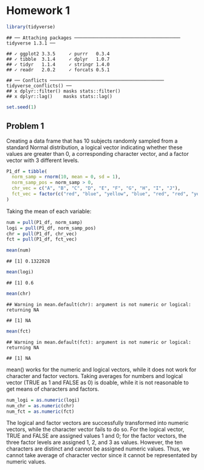 Homework 1
================

``` r
library(tidyverse)
```

    ## ── Attaching packages ─────────────────────────────────────── tidyverse 1.3.1 ──

    ## ✓ ggplot2 3.3.5     ✓ purrr   0.3.4
    ## ✓ tibble  3.1.4     ✓ dplyr   1.0.7
    ## ✓ tidyr   1.1.4     ✓ stringr 1.4.0
    ## ✓ readr   2.0.2     ✓ forcats 0.5.1

    ## ── Conflicts ────────────────────────────────────────── tidyverse_conflicts() ──
    ## x dplyr::filter() masks stats::filter()
    ## x dplyr::lag()    masks stats::lag()

``` r
set.seed(1)
```

## Problem 1

Creating a data frame that has 10 subjects randomly sampled from a
standard Normal distribution, a logical vector indicating whether these
values are greater than 0, a corresponding character vector, and a
factor vector with 3 different levels.

``` r
P1_df = tibble(
  norm_samp = rnorm(10, mean = 0, sd = 1),
  norm_samp_pos = norm_samp > 0, 
  chr_vec = c("A", "B", "C", "D", "E", "F", "G", "H", "I", "J"),
  fct_vec = factor(c("red", "blue", "yellow", "blue", "red", "red", "yellow", "blue", "red", "yellow"))
)
```

Taking the mean of each variable:

``` r
num = pull(P1_df, norm_samp)
logi = pull(P1_df, norm_samp_pos)
chr = pull(P1_df, chr_vec)
fct = pull(P1_df, fct_vec)

mean(num)
```

    ## [1] 0.1322028

``` r
mean(logi)
```

    ## [1] 0.6

``` r
mean(chr)
```

    ## Warning in mean.default(chr): argument is not numeric or logical: returning NA

    ## [1] NA

``` r
mean(fct)
```

    ## Warning in mean.default(fct): argument is not numeric or logical: returning NA

    ## [1] NA

mean() works for the numeric and logical vectors, while it does not work
for character and factor vectors. Taking averages for numbers and
logical vector (TRUE as 1 and FALSE as 0) is doable, while it is not
reasonable to get means of characters and factors.

``` r
num_logi = as.numeric(logi)
num_chr = as.numeric(chr)
num_fct = as.numeric(fct)
```

The logical and factor vectors are successfully transformed into numeric
vectors, while the character vector fails to do so. For the logical
vector, TRUE and FALSE are assigned values 1 and 0; for the factor
vectors, the three factor levels are assigned 1, 2, and 3 as values.
However, the ten characters are distinct and cannot be assigned numeric
values. Thus, we cannot take average of character vector since it cannot
be representated by numeric values.
